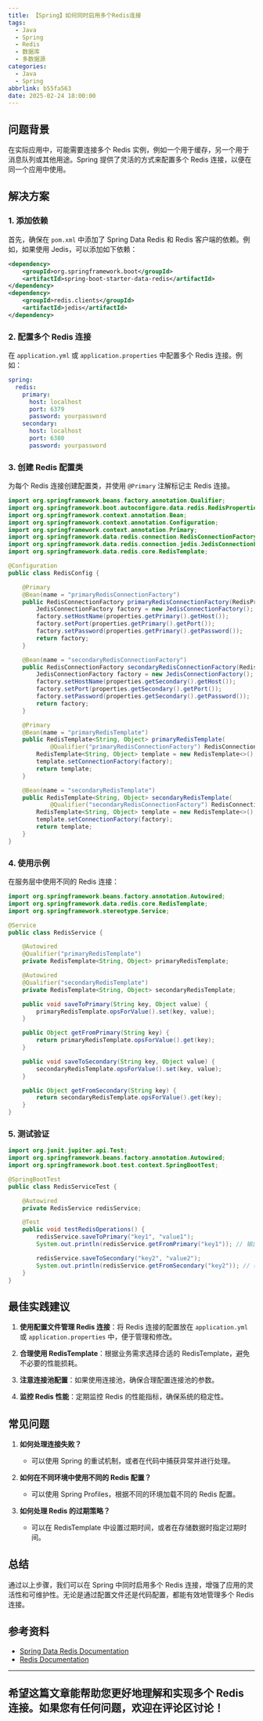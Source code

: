 ```yaml
---
title: 【Spring】如何同时启用多个Redis连接
tags:
  - Java
  - Spring
  - Redis
  - 数据库
  - 多数据源
categories:
  - Java
  - Spring
abbrlink: b55fa563
date: 2025-02-24 18:00:00
---
```


## 问题背景

在实际应用中，可能需要连接多个 Redis 实例，例如一个用于缓存，另一个用于消息队列或其他用途。Spring 提供了灵活的方式来配置多个 Redis 连接，以便在同一个应用中使用。

## 解决方案

### 1. 添加依赖

首先，确保在 `pom.xml` 中添加了 Spring Data Redis 和 Redis 客户端的依赖。例如，如果使用 Jedis，可以添加如下依赖：

```xml
<dependency>
    <groupId>org.springframework.boot</groupId>
    <artifactId>spring-boot-starter-data-redis</artifactId>
</dependency>
<dependency>
    <groupId>redis.clients</groupId>
    <artifactId>jedis</artifactId>
</dependency>
```

### 2. 配置多个 Redis 连接

在 `application.yml` 或 `application.properties` 中配置多个 Redis 连接。例如：

```yaml
spring:
  redis:
    primary:
      host: localhost
      port: 6379
      password: yourpassword
    secondary:
      host: localhost
      port: 6380
      password: yourpassword
```

### 3. 创建 Redis 配置类

为每个 Redis 连接创建配置类，并使用 `@Primary` 注解标记主 Redis 连接。

```java
import org.springframework.beans.factory.annotation.Qualifier;
import org.springframework.boot.autoconfigure.data.redis.RedisProperties;
import org.springframework.context.annotation.Bean;
import org.springframework.context.annotation.Configuration;
import org.springframework.context.annotation.Primary;
import org.springframework.data.redis.connection.RedisConnectionFactory;
import org.springframework.data.redis.connection.jedis.JedisConnectionFactory;
import org.springframework.data.redis.core.RedisTemplate;

@Configuration
public class RedisConfig {

    @Primary
    @Bean(name = "primaryRedisConnectionFactory")
    public RedisConnectionFactory primaryRedisConnectionFactory(RedisProperties properties) {
        JedisConnectionFactory factory = new JedisConnectionFactory();
        factory.setHostName(properties.getPrimary().getHost());
        factory.setPort(properties.getPrimary().getPort());
        factory.setPassword(properties.getPrimary().getPassword());
        return factory;
    }

    @Bean(name = "secondaryRedisConnectionFactory")
    public RedisConnectionFactory secondaryRedisConnectionFactory(RedisProperties properties) {
        JedisConnectionFactory factory = new JedisConnectionFactory();
        factory.setHostName(properties.getSecondary().getHost());
        factory.setPort(properties.getSecondary().getPort());
        factory.setPassword(properties.getSecondary().getPassword());
        return factory;
    }

    @Primary
    @Bean(name = "primaryRedisTemplate")
    public RedisTemplate<String, Object> primaryRedisTemplate(
            @Qualifier("primaryRedisConnectionFactory") RedisConnectionFactory factory) {
        RedisTemplate<String, Object> template = new RedisTemplate<>();
        template.setConnectionFactory(factory);
        return template;
    }

    @Bean(name = "secondaryRedisTemplate")
    public RedisTemplate<String, Object> secondaryRedisTemplate(
            @Qualifier("secondaryRedisConnectionFactory") RedisConnectionFactory factory) {
        RedisTemplate<String, Object> template = new RedisTemplate<>();
        template.setConnectionFactory(factory);
        return template;
    }
}
```

### 4. 使用示例

在服务层中使用不同的 Redis 连接：

```java
import org.springframework.beans.factory.annotation.Autowired;
import org.springframework.data.redis.core.RedisTemplate;
import org.springframework.stereotype.Service;

@Service
public class RedisService {

    @Autowired
    @Qualifier("primaryRedisTemplate")
    private RedisTemplate<String, Object> primaryRedisTemplate;

    @Autowired
    @Qualifier("secondaryRedisTemplate")
    private RedisTemplate<String, Object> secondaryRedisTemplate;

    public void saveToPrimary(String key, Object value) {
        primaryRedisTemplate.opsForValue().set(key, value);
    }

    public Object getFromPrimary(String key) {
        return primaryRedisTemplate.opsForValue().get(key);
    }

    public void saveToSecondary(String key, Object value) {
        secondaryRedisTemplate.opsForValue().set(key, value);
    }

    public Object getFromSecondary(String key) {
        return secondaryRedisTemplate.opsForValue().get(key);
    }
}
```

### 5. 测试验证

```java
import org.junit.jupiter.api.Test;
import org.springframework.beans.factory.annotation.Autowired;
import org.springframework.boot.test.context.SpringBootTest;

@SpringBootTest
public class RedisServiceTest {

    @Autowired
    private RedisService redisService;

    @Test
    public void testRedisOperations() {
        redisService.saveToPrimary("key1", "value1");
        System.out.println(redisService.getFromPrimary("key1")); // 输出: value1

        redisService.saveToSecondary("key2", "value2");
        System.out.println(redisService.getFromSecondary("key2")); // 输出: value2
    }
}
```

## 最佳实践建议

1. **使用配置文件管理 Redis 连接**：将 Redis 连接的配置放在 `application.yml` 或 `application.properties` 中，便于管理和修改。

2. **合理使用 RedisTemplate**：根据业务需求选择合适的 RedisTemplate，避免不必要的性能损耗。

3. **注意连接池配置**：如果使用连接池，确保合理配置连接池的参数。

4. **监控 Redis 性能**：定期监控 Redis 的性能指标，确保系统的稳定性。

## 常见问题

1. **如何处理连接失败？**
   - 可以使用 Spring 的重试机制，或者在代码中捕获异常并进行处理。

2. **如何在不同环境中使用不同的 Redis 配置？**
   - 可以使用 Spring Profiles，根据不同的环境加载不同的 Redis 配置。

3. **如何处理 Redis 的过期策略？**
   - 可以在 RedisTemplate 中设置过期时间，或者在存储数据时指定过期时间。

## 总结

通过以上步骤，我们可以在 Spring 中同时启用多个 Redis 连接，增强了应用的灵活性和可维护性。无论是通过配置文件还是代码配置，都能有效地管理多个 Redis 连接。

## 参考资料

- [Spring Data Redis Documentation](https://docs.spring.io/spring-data/redis/docs/current/reference/html/)
- [Redis Documentation](https://redis.io/documentation)

---

希望这篇文章能帮助您更好地理解和实现多个 Redis 连接。如果您有任何问题，欢迎在评论区讨论！
--- 
